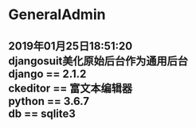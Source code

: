 # GeneralAdmin

2019年01月25日18:51:20\
djangosuit美化原始后台作为通用后台\
django == 2.1.2\
ckeditor == 富文本编辑器\
python == 3.6.7\
db == sqlite3
--------------------------------------
